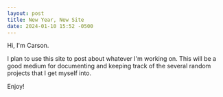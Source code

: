 ```yaml
---
layout: post
title: New Year, New Site
date: 2024-01-10 15:52 -0500
---
```


Hi, I'm Carson.

I plan to use this site to post about whatever I'm working on. This will be a good medium for documenting and keeping track of the several random projects that I get myself into.  

Enjoy!
